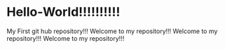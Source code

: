 # Hello-World!!!!!!!!!!
My First git hub repository!!!
Welcome to my repository!!!
Welcome to my repository!!!
Welcome to my repository!!!
